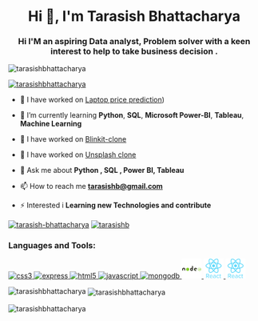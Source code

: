 <h1 align="center">Hi 👋, I'm Tarasish Bhattacharya</h1>
<h3 align="center">Hi I'M an aspiring Data analyst, Problem solver with a keen interest to help to take business decision .</h3>

<p align="left"> <img src="https://komarev.com/ghpvc/?username=tarasishbhattacharya&label=Profile%20views&color=0e75b6&style=flat" alt="tarasishbhattacharya" /> </p>

<p align="left"> <a href="https://github.com/ryo-ma/github-profile-trophy"><img src="https://github-profile-trophy.vercel.app/?username=tarasishbhattacharya" alt="tarasishbhattacharya" /></a> </p>

- 🔭 I have worked on [Laptop price prediction](https://github.com/Tarasishbhattacharya/Laptop_price))

- 🌱 I’m currently learning **Python**,  **SQL**, **Microsoft Power-BI**, **Tableau**, **Machine Learning**

- 👯 I have worked on [Blinkit-clone](https://github.com/Surajdevere09/blinkit-clone)

- 🤝 I have worked on [Unsplash clone](https://github.com/Tarasishbhattacharya/Unsplash-clone)

- 💬 Ask me about **Python , SQL , Power BI, Tableau**

- 📫 How to reach me **tarasishb@gmail.com**

- ⚡ Interested i **Learning new Technologies and contribute**

<!-- <h3 align="left">Connect with me:</h3> -->
<p align="left">
<a href="https://linkedin.com/in/tarasish-bhattacharya" target="blank"><img align="center" src="https://raw.githubusercontent.com/rahuldkjain/github-profile-readme-generator/master/src/images/icons/Social/linked-in-alt.svg" alt="tarasish-bhattacharya" height="30" width="40" /></a>
<a href="https://www.hackerrank.com/tarasishb" target="blank"><img align="center" src="https://raw.githubusercontent.com/rahuldkjain/github-profile-readme-generator/master/src/images/icons/Social/hackerrank.svg" alt="tarasishb" height="30" width="40" /></a>
</p>

<h3 align="left">Languages and Tools:</h3>
<p align="left"> <a href="https://www.w3schools.com/css/" target="_blank" rel="noreferrer"> <img src="https://upload.wikimedia.org/wikipedia/commons/thumb/c/c3/Python-logo-notext.svg/1869px-Python-logo-notext.svg.png" alt="css3" width="40" height="40"/> </a> <a href="https://expressjs.com" target="_blank" rel="noreferrer"> <img src="https://image.shutterstock.com/image-photo/image-260nw-684826648.jpg" alt="express" width="40" height="40"/> </a> <a href="https://www.w3.org/html/" target="_blank" rel="noreferrer"> <img src="https://seekvectorlogo.com/wp-content/uploads/2022/02/power-bi-vector-logo-2022.png" alt="html5" width="40" height="40"/> </a> <a href="https://developer.mozilla.org/en-US/docs/Web/JavaScript" target="_blank" rel="noreferrer"> <img src="https://logos-world.net/wp-content/uploads/2021/10/Tableau-Emblem.png" alt="javascript" width="40" height="40"/> </a> <a href="https://www.mongodb.com/" target="_blank" rel="noreferrer"> <img src="https://download.logo.wine/logo/Microsoft_Excel/Microsoft_Excel-Logo.wine.png" alt="mongodb" width="40" height="40"/> </a> <a href="https://nodejs.org" target="_blank" rel="noreferrer"> <img src="https://raw.githubusercontent.com/devicons/devicon/master/icons/nodejs/nodejs-original-wordmark.svg" alt="nodejs" width="40" height="40"/> </a> <a href="https://reactjs.org/" target="_blank" rel="noreferrer"> <img src="https://raw.githubusercontent.com/devicons/devicon/master/icons/react/react-original-wordmark.svg" alt="react" width="40" height="40"/> </a> <a href="https://spring-boot.org/" target="_blank" rel="noreferrer"> <img src="https://raw.githubusercontent.com/devicons/devicon/master/icons/react/react-original-wordmark.svg" alt="spring-boot" width="40" height="40"/> </a> </p>

<p><img align="left" src="https://github-readme-stats.vercel.app/api/top-langs?username=tarasishbhattacharya&show_icons=true&locale=en&layout=compact" alt="tarasishbhattacharya" /></p>

<p>&nbsp;<img align="center" src="https://github-readme-stats.vercel.app/api?username=tarasishbhattacharya&show_icons=true&locale=en" alt="tarasishbhattacharya" /></p>

<p><img align="center" src="https://github-readme-streak-stats.herokuapp.com/?user=tarasishbhattacharya&" alt="tarasishbhattacharya" /></p>

